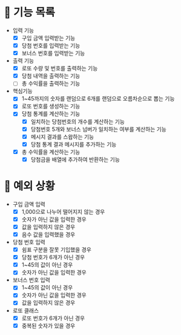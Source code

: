 # 📄 기능 목록

- 입력 기능
  - [x] 구입 금액 입력받는 기능
  - [x] 당첨 번호를 입력받는 기능
  - [x] 보너스 번호를 입력받는 기능
- 출력 기능
  - [x] 로또 수량 및 번호를 출력하는 기능
  - [x] 당첨 내역을 출력하는 기능
  - [ ] 총 수익률을 출력하는 기능
- 핵심기능
  - [x] 1~45까지의 숫자를 랜덤으로 6개를 랜덤으로 오름차순으로 뽑는 기능
  - [x] 로또 번호를 생성하는 기능
  - [x] 당첨 통계를 계산하는 기능
    - [x] 일치하는 당첨번호의 개수를 계산하는 기능
    - [x] 당첨번호 5개와 보너스 넘버가 일치하는 여부를 계산하는 기능
    - [x] 메시지 결과를 스왑하는 기능
    - [x] 당첨 통계 결과 메시지를 추가하는 기능
  - [x] 총 수익률을 계산하는 기능
    - [x] 당첨금을 배열에 추가하여 반환하는 기능

# 🎯 예외 상황

- 구입 금액 입력
  - [x] 1,000으로 나누어 떨어지지 않는 경우
  - [x] 숫자가 아닌 값을 입력한 경우
  - [x] 값을 입력하지 않은 경우
  - [x] 음수 값을 입력했을 경우
- 당첨 번호 입력
  - [x] 쉼표 구분을 잘못 기입했을 경우
  - [x] 당첨 번호가 6개가 아닌 경우
  - [x] 1~45의 값이 아닌 경우
  - [x] 숫자가 아닌 값을 입력한 경우
- 보너스 번호 입력
  - [x] 1~45의 값이 아닌 경우
  - [x] 숫자가 아닌 값을 입력한 경우
  - [x] 값을 입력하지 않은 경우
- 로또 클래스
  - [x] 로또 번호가 6개가 아닌 경우
  - [x] 중복된 숫자가 있을 경우
